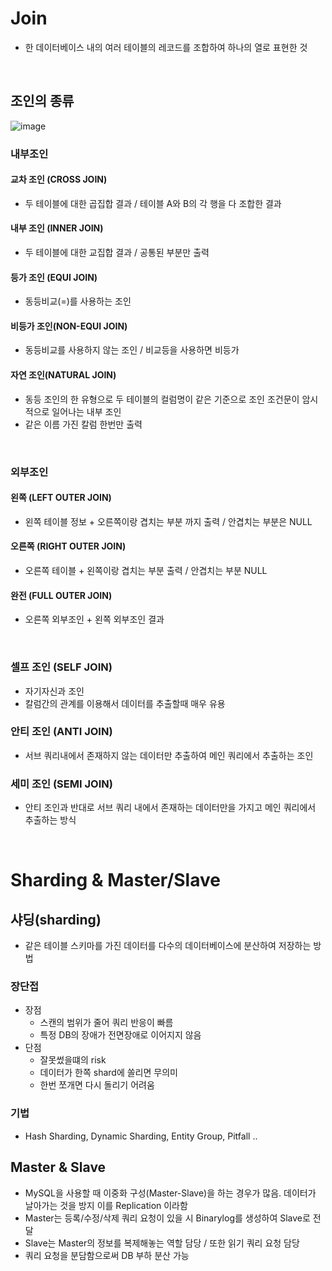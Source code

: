 # Join
- 한 데이터베이스 내의 여러 테이블의 레코드를 조합하여 하나의 열로 표현한 것

<br>

## 조인의 종류

![image](https://user-images.githubusercontent.com/92436863/233326557-2af9207e-6cbc-45ff-a94c-b0c9c8169d7e.png)


### 내부조인

#### 교차 조인 (CROSS JOIN)
- 두 테이블에 대한 곱집합 결과 / 테이블 A와 B의 각 행을 다 조합한 결과

#### 내부 조인 (INNER JOIN)
- 두 테이블에 대한 교집합 결과 / 공통된 부분만 출력

#### 등가 조인 (EQUI JOIN)
- 동등비교(=)를 사용하는 조인

#### 비등가 조인(NON-EQUI JOIN)
- 동등비교를 사용하지 않는 조인 / 비교등을 사용하면 비등가

#### 자연 조인(NATURAL JOIN)
- 동등 조인의 한 유형으로 두 테이블의 컬럼명이 같은 기준으로 조인 조건문이 암시적으로 일어나는 내부 조인
- 같은 이름 가진 칼럼 한번만 출력

<br>

### 외부조인

#### 왼쪽 (LEFT OUTER JOIN)
- 왼쪽 테이블 정보 + 오른쪽이랑 겹치는 부분 까지 출력 / 안겹치는 부분은 NULL

#### 오른쪽 (RIGHT OUTER JOIN)
- 오른쪽 테이블 + 왼쪽이랑 겹치는 부분 출력 / 안겹치는 부분 NULL

#### 완전 (FULL OUTER JOIN)
- 오른쪽 외부조인 + 왼쪽 외부조인 결과

<br>

### 셀프 조인 (SELF JOIN)
- 자기자신과 조인
- 칼럼간의 관계를 이용해서 데이터를 추출할때 매우 유용

### 안티 조인 (ANTI JOIN)
- 서브 쿼리내에서 존재하지 않는 데이터만 추출하여 메인 쿼리에서 추출하는 조인

### 세미 조인 (SEMI JOIN)
- 안티 조인과 반대로 서브 쿼리 내에서 존재하는 데이터만을 가지고 메인 쿼리에서 추출하는 방식

<br>

# Sharding & Master/Slave

## 샤딩(sharding)
- 같은 테이블 스키마를 가진 데이터를 다수의 데이터베이스에 분산하여 저장하는 방법

### 장단접
- 장점
    - 스캔의 범위가 줄어 쿼리 반응이 빠름
    - 특정 DB의 장애가 전면장애로 이어지지 않음
- 단점 
    - 잘못썼을떄의 risk
    - 데이터가 한쪽 shard에 쏠리면 무의미
    - 한번 쪼개면 다시 돌리기 어려움

### 기법
- Hash Sharding, Dynamic Sharding, Entity Group, Pitfall .. 

## Master & Slave
- MySQL을 사용할 때 이중화 구성(Master-Slave)을 하는 경우가 많음. 데이터가 날아가는 것을 방지 이를 Replication 이라함
- Master는 등록/수정/삭제 쿼리 요청이 있을 시 Binarylog를 생성하여 Slave로 전달
- Slave는 Master의 정보를 복제해놓는 역할 담당 / 또한 읽기 쿼리 요청 담당
- 쿼리 요청을 분담함으로써 DB 부하 분산 가능